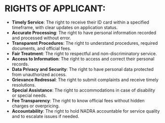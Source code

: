 # RIGHTS OF APPLICANT:

- **Timely Service**: The right to receive their ID card within a specified timeframe, with clear updates on application status.
- **Accurate Processing**: The right to have personal information recorded and processed without error.
- **Transparent Procedures**: The right to understand procedures, required documents, and official fees.
- **Fair Treatment**: The right to respectful and non-discriminatory service.
- **Access to Information**: The right to access and correct their personal records.
- **Data Privacy and Security**: The right to have personal data protected from unauthorized access.
- **Grievance Redressal**: The right to submit complaints and receive timely resolutions.
- **Special Assistance**: The right to accommodations in case of disability or special needs.
- **Fee Transparency**: The right to know official fees without hidden charges or overpricing.
- **Accountability**: The right to hold NADRA accountable for service quality and to escalate issues if needed.
